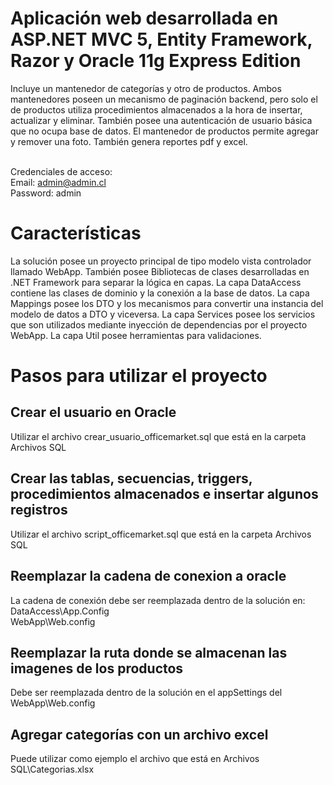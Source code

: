 
# Aplicación web desarrollada en ASP.NET MVC 5, Entity Framework, Razor y Oracle 11g Express Edition

Incluye un mantenedor de categorías y otro de productos. Ambos mantenedores poseen un mecanismo de paginación backend, pero solo el de productos 
utiliza procedimientos almacenados a la hora de insertar, actualizar y eliminar. También posee una autenticación de usuario básica que no
ocupa base de datos. El mantenedor de productos permite agregar y remover una foto. También genera reportes pdf y excel. <br /><br />

Credenciales de acceso: <br />
Email: admin@admin.cl <br />
Password: admin

# Características

La solución posee un proyecto principal de tipo modelo vista controlador llamado WebApp. 
También posee Bibliotecas de clases desarrolladas en .NET Framework para separar la lógica
en capas. La capa DataAccess contiene las clases de dominio y la conexión a la base de datos. La capa Mappings posee los DTO y los mecanismos
para convertir una instancia del modelo de datos a DTO y viceversa. La capa Services posee los servicios que son utilizados mediante inyección
de dependencias por el proyecto WebApp. La capa Util posee herramientas para validaciones.

# Pasos para utilizar el proyecto

## Crear el usuario en Oracle

Utilizar el archivo crear_usuario_officemarket.sql que está en la carpeta Archivos SQL

## Crear las tablas, secuencias, triggers, procedimientos almacenados e insertar algunos registros

Utilizar el archivo script_officemarket.sql que está en la carpeta Archivos SQL

## Reemplazar la cadena de conexion a oracle

La cadena de conexión debe ser reemplazada dentro de la solución en: <br /> 
DataAccess\App.Config <br />
WebApp\Web.config <br />

## Reemplazar la ruta donde se almacenan las imagenes de los productos

Debe ser reemplazada dentro de la solución en el appSettings del WebApp\Web.config

## Agregar categorías con un archivo excel

Puede utilizar como ejemplo el archivo que está en Archivos SQL\Categorias.xlsx
